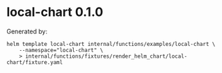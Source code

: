 # local-chart 0.1.0

Generated by:

```shell
helm template local-chart internal/functions/examples/local-chart \
    --namespace="local-chart" \
    > internal/functions/fixtures/render_helm_chart/local-chart/fixture.yaml
```
